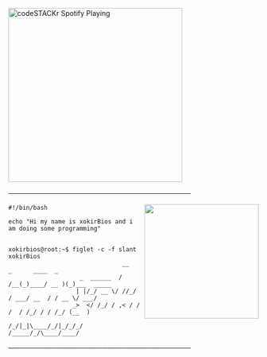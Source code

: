 [<img src="https://now-playing-codestackr.vercel.app/api/spotify-playing" alt="codeSTACKr Spotify Playing" width="350" />](https://open.spotify.com/user/83tvyqej4eodamohcfgjcn5kc)




─────────────────────────────────────
</p>


<img align='right' src="https://cdn.discordapp.com/emojis/850761499965915166.gif?v=1" width="230">

```shell
#!/bin/bash

echo "Hi my name is xokirBios and i am doing some programming"


xokirbios@root:~$ figlet -c -f slant xokirBios
                                __   _      ____  _           
                    _  ______  / /__(_)____/ __ )(_)___  _____
                   | |/_/ __ \/ //_/ / ___/ __  / / __ \/ ___/
                  _>  </ /_/ / ,< / / /  / /_/ / / /_/ (__  ) 
                 /_/|_|\____/_/|_/_/_/  /_____/_/\____/____/
```

─────────────────────────────────────




